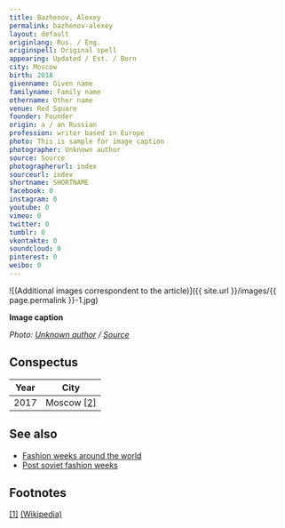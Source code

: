 ```yaml
---
title: Bazhenov, Alexey
permalink: bazhenov-alexey
layout: default
originlang: Rus. / Eng.
originspell: Original spell
appearing: Updated / Est. / Born
city: Moscow
birth: 2018
givenname: Given name
familyname: Family name
othername: Other name
venue: Red Square
founder: Founder
origin: a / an Russian
profession: writer based in Europe
photo: This is sample for image caption
photographer: Unknown author
source: Source
photographerurl: index
sourceurl: index
shortname: SHORTNAME
facebook: 0
instagram: 0
youtube: 0
vimeo: 0
twitter: 0
tumblr: 0
vkontakte: 0
soundcloud: 0
pinterest: 0
weibo: 0
---
```


<!---
To edit top block see
icon "Meta Data"
on right menu
Full edit instructions
indexmod.gq/edit
-->

![(Additional images correspondent to the article)]({{ site.url }}/images/{{ page.permalink }}-1.jpg)

**Image caption**

*Photo: [Unknown author](index) / [Source](index)*

## Сonspectus

|Year|City|
|-|-|
|2017|Moscow <span id="a2">[\[2\]](#f2)</span>|

## See also

+ [Fashion weeks around the world](fashion-weeks-around-the-world)
+ [Post soviet fashion weeks](post-soviet-fashion-weeks)

## Footnotes

[[1]](#a1) <span id="f1"></span> [(Wikipedia)](index)
